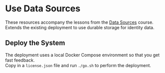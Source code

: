 # Use Data Sources

These resources accompany the lessons from the [Data Sources](https://curity.io/training/data-sources) course.\
Extends the existing deployment to use durable storage for identity data.

## Deploy the System

The deployment uses a local Docker Compose environment so that you get fast feedback.\
Copy in a `license.json` file and run `./go.sh` to perform the deployment.

